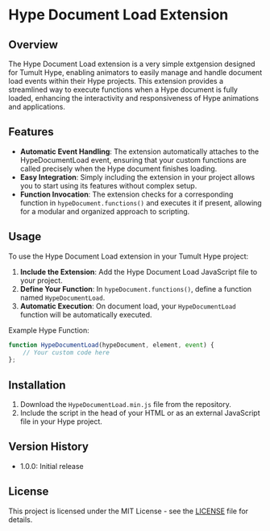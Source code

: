 # Hype Document Load Extension

## Overview
The Hype Document Load extension is a very simple extgension designed for Tumult Hype, enabling animators to easily manage and handle document load events within their Hype projects. This extension provides a streamlined way to execute functions when a Hype document is fully loaded, enhancing the interactivity and responsiveness of Hype animations and applications.

## Features
- **Automatic Event Handling**: The extension automatically attaches to the HypeDocumentLoad event, ensuring that your custom functions are called precisely when the Hype document finishes loading.
- **Easy Integration**: Simply including the extension in your project allows you to start using its features without complex setup.
- **Function Invocation**: The extension checks for a corresponding function in `hypeDocument.functions()` and executes it if present, allowing for a modular and organized approach to scripting.

## Usage
To use the Hype Document Load extension in your Tumult Hype project:
1. **Include the Extension**: Add the Hype Document Load JavaScript file to your project.
2. **Define Your Function**: In `hypeDocument.functions()`, define a function named `HypeDocumentLoad`.
3. **Automatic Execution**: On document load, your `HypeDocumentLoad` function will be automatically executed.

Example Hype Function:
```javascript
function HypeDocumentLoad(hypeDocument, element, event) {
    // Your custom code here
};
```

## Installation
1. Download the `HypeDocumentLoad.min.js` file from the repository.
2. Include the script in the head of your HTML or as an external JavaScript file in your Hype project.

## Version History
- 1.0.0: Initial release

## License
This project is licensed under the MIT License - see the [LICENSE](LICENSE) file for details.
